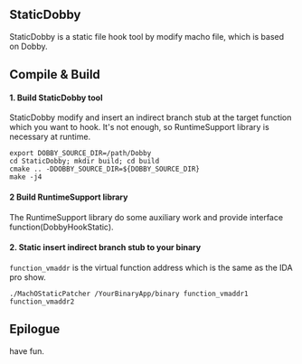 ## StaticDobby

StaticDobby is a static file hook tool by modify macho file, which is based on Dobby.

## Compile & Build

#### 1. Build StaticDobby tool

StaticDobby modify and insert an indirect branch stub at the target function which you want to hook. It's not enough, so RuntimeSupport library is necessary at runtime.

```
export DOBBY_SOURCE_DIR=/path/Dobby
cd StaticDobby; mkdir build; cd build
cmake .. -DDOBBY_SOURCE_DIR=${DOBBY_SOURCE_DIR}
make -j4
```

#### 2 Build RuntimeSupport library

The RuntimeSupport library do some auxiliary work and provide interface function(DobbyHookStatic).


#### 2. Static insert indirect branch stub to your binary

`function_vmaddr` is the virtual function address which is the same as the IDA pro show.

```
./MachOStaticPatcher /YourBinaryApp/binary function_vmaddr1 function_vmaddr2
```

## Epilogue

have fun.